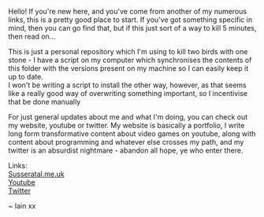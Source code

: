 Hello! If you're new here, and you've come from another of my numerous links, this is a pretty good place to start.
If you've got something specific in mind, then you can go find that, but if this just sort of a way to kill 5 minutes, then read on...

This is just a personal repository which I'm using to kill two birds with one stone - I have a script on my computer which synchronises the contents of this folder with the versions present on my machine so I can easily keep it up to date.  
I won't be writing a script to install the other way, however, as that seems like a really good way of overwriting something important, so I incentivise that be done manually

For just general updates about me and what I'm doing, you can check out my website, youtube or twitter. My website is basically a portfolio, I write long form transformative content about video games on youtube, along with content about programming and whatever else crosses my path, and my twitter is an absurdist nightmare - abandon all hope, ye who enter there.  

Links:  
[Susseratal.me.uk](http://susseratal.me.uk)  
[Youtube](https://www.youtube.com/channel/UC0iPDOFyP_TlPgiKEZT1i8g)  
[Twitter](https://twitter.com/@susseratal)

~ Iain xx
